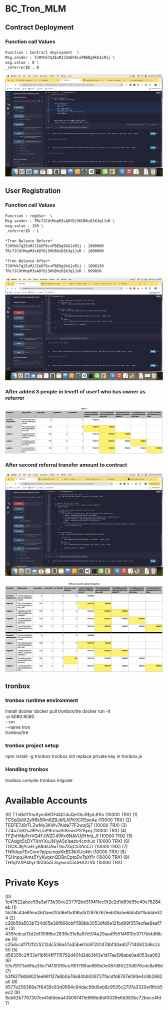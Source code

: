 # BC_Tron_MLM

## Contract Deployment

### Function call Values
    Function : Contract deployment	\
    Msg.sender : TJHYbk7q2EuMJJZeEF6cxPBEDg9kG1sR1j \
    msg.value : 0 \
    _referrerID : 0

![Function @ Deployment](<images/1.ContractDeployment.png>)

## User Registration
### Function call Values
    Function : regUser	\
    Msg.sender : TRc7JCUtMopM3sADYDj5KUBhzD1K3q1JsR \
    msg.value : 150 \
    _referrerID : 1

    *Tron Balance Before*
    TJHYbk7q2EuMJJZeEF6cxPBEDg9kG1sR1j : 1000000
    TRc7JCUtMopM3sADYDj5KUBhzD1K3q1JsR : 1000000

    *Tron Balance After*
    TJHYbk7q2EuMJJZeEF6cxPBEDg9kG1sR1j : 1000150
    TRc7JCUtMopM3sADYDj5KUBhzD1K3q1JsR : 999850
![User Registration](<images/2.UserRegistration.png>)

### After added 3 people in level1 of user1 who has owner as referrer
![Level1TrxBalAfter3referrer](<images/3.Level1TrxBalAfter3referrer.png>)

### After second referral transfer amount to contract
![alt text](<images/4.2ndreferrerAmountTransferToContract.png>)

![alt text](images/4.1.2ndReferralAmountTransferChanges.png)

## tronbox
### tronbox runtime environment
install docker
docker pull tronbox/tre
docker run -it \
-p 8080:8080 \
--rm \
--name tron \
tronbox/tre

### tronbox project setup
npm install -g tronbox
tronbox init
replace private key in tronbox.js

### Handling tronbox
tronbox compile
tronbox migrate




Available Accounts
==================

(0) TTsBdY1mdfym5KGF4QCduQeGhcREpL61fo (10000 TRX)
(1) TCSqQdiX2y96k5Rm8ZBJbfLN7K9CRSsnAz (10000 TRX)
(2) TEEFE7J8rTLZwMy3KWv7Aide77F2wzjSj7 (10000 TRX)
(3) TZ4uZs62sJRPvLioP9rmuetrKvwsPSYqxq (10000 TRX)
(4) TFZhHMpTrrVQ4FJWZC49Kv8NAVUj5HmLJf (10000 TRX)
(5) TCAdgh5cDY7XnYXxJN1yA5z1sezo4cmhJo (10000 TRX)
(6) TGCKJ9jYraELyABdiUAwT9o7XqCh3AnCiT (10000 TRX)
(7) TNRdup7ExGvnr7pjzscoqxKkBGNiXUc4th (10000 TRX)
(8) TSHnpqJAms5YyKuqknQDBnCptoDv7pXf1r (10000 TRX)
(9) THfq1VXP4hyLfkG35dL3sjeomC5UHA2zVb (10000 TRX)

Private Keys
==================

(0) 1c47522abee59a3af73b30ce2377f2bd31941fec9f2e2d1d89d35c49e78284eb
(1) fdc18c43e8fead3d1aed20d8efbdf9bd512976767eeb09a5e6bb4bf1bddde324
(2) c20b56a503b734d05e36f868cbf1188bb3053dfd6e121bd99f357ecfee8eaf7e
(3) 439fedca03d2df3586bc2838e31e8a97e974a29aad95514f610e3717bbb88bee
(4) c25dccdf7f2f225212dc536a47a35be01c9720147dbf30ad077140822d6c2c50
(5) d56305c2ff33ef1bf64ff7115792d401d2db3f43e1d17ae198aba0ad053ea062
(6) 57e79173e6fba35e71413f016ce76ff7f6fae989e0e087d85220d976cdc8a98d
(7) b3f9279db9021ee96f127a6b0a76a84bb008727facdfd67d7e093e4c9b2882a0
(8) 9577e258388a7f6439c83d9994c64dac99d0eb8c9535c2797a3320ef8fcb5ec2
(9) 9cb62b7767307ce41dfdeea435097411e969edfaf0039e6d383bc72becc4fd11